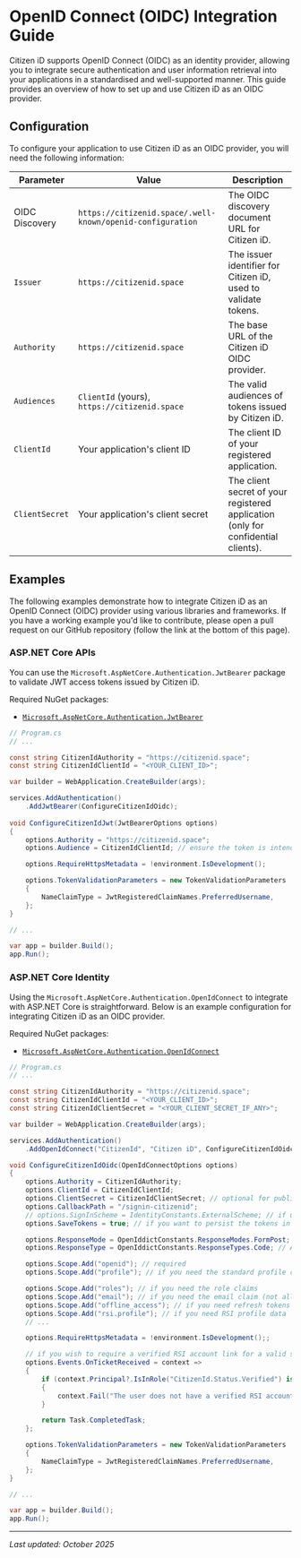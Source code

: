 # OpenID Connect (OIDC) Integration Guide

Citizen iD supports OpenID Connect (OIDC) as an identity provider, allowing you to integrate secure authentication and user information retrieval into your applications in a standardised and well-supported manner.
This guide provides an overview of how to set up and use Citizen iD as an OIDC provider.

## Configuration

To configure your application to use Citizen iD as an OIDC provider, you will need the following information:

| Parameter      | Value                                                      | Description                                                                       |
|----------------|------------------------------------------------------------|-----------------------------------------------------------------------------------|
| OIDC Discovery | `https://citizenid.space/.well-known/openid-configuration` | The OIDC discovery document URL for Citizen iD.                                   |
| `Issuer`       | `https://citizenid.space`                                  | The issuer identifier for Citizen iD, used to validate tokens.                    |
| `Authority`    | `https://citizenid.space`                                  | The base URL of the Citizen iD OIDC provider.                                     |
| `Audiences`    | `ClientId` (yours), `https://citizenid.space`              | The valid audiences of tokens issued by Citizen iD.                               |
| `ClientId`     | Your application's client ID                               | The client ID of your registered application.                                     |
| `ClientSecret` | Your application's client secret                           | The client secret of your registered application (only for confidential clients). |

## Examples

The following examples demonstrate how to integrate Citizen iD as an OpenID Connect (OIDC) provider using various libraries and frameworks.
If you have a working example you'd like to contribute, please open a pull request on our GitHub repository (follow the link at the bottom of this page).

### ASP.NET Core APIs

You can use the `Microsoft.AspNetCore.Authentication.JwtBearer` package to validate JWT access tokens issued by Citizen iD.

Required NuGet packages:
- [`Microsoft.AspNetCore.Authentication.JwtBearer`](https://www.nuget.org/packages/Microsoft.AspNetCore.Authentication.JwtBearer)

```csharp
// Program.cs
// ...

const string CitizenIdAuthority = "https://citizenid.space";
const string CitizenIdClientId = "<YOUR_CLIENT_ID>";

var builder = WebApplication.CreateBuilder(args);

services.AddAuthentication()
    .AddJwtBearer(ConfigureCitizenIdOidc);
                
void ConfigureCitizenIdJwt(JwtBearerOptions options)
{
    options.Authority = "https://citizenid.space";
    options.Audience = CitizenIdClientId; // ensure the token is intended for this client!

    options.RequireHttpsMetadata = !environment.IsDevelopment();

    options.TokenValidationParameters = new TokenValidationParameters
    {
        NameClaimType = JwtRegisteredClaimNames.PreferredUsername,
    };
}

// ...

var app = builder.Build();
app.Run();
```

### ASP.NET Core Identity

Using the `Microsoft.AspNetCore.Authentication.OpenIdConnect` to integrate with ASP.NET Core is straightforward.
Below is an example configuration for integrating Citizen iD as an OIDC provider.

Required NuGet packages:
- [`Microsoft.AspNetCore.Authentication.OpenIdConnect`](https://www.nuget.org/packages/Microsoft.AspNetCore.Authentication.OpenIdConnect)

```csharp
// Program.cs
// ...

const string CitizenIdAuthority = "https://citizenid.space";
const string CitizenIdClientId = "<YOUR_CLIENT_ID>";
const string CitizenIdClientSecret = "<YOUR_CLIENT_SECRET_IF_ANY>";

var builder = WebApplication.CreateBuilder(args);

services.AddAuthentication()
    .AddOpenIdConnect("CitizenId", "Citizen iD", ConfigureCitizenIdOidc);

void ConfigureCitizenIdOidc(OpenIdConnectOptions options)
{
    options.Authority = CitizenIdAuthority;
    options.ClientId = CitizenIdClientId;
    options.ClientSecret = CitizenIdClientSecret; // optional for public clients
    options.CallbackPath = "/signin-citizenid";
    // options.SignInScheme = IdentityConstants.ExternalScheme; // if using ASP.NET Core Identity to handle sign-ins
    options.SaveTokens = true; // if you want to persist the tokens in the auth ticket

    options.ResponseMode = OpenIddictConstants.ResponseModes.FormPost;
    options.ResponseType = OpenIddictConstants.ResponseTypes.Code; // Authorization Code Flow

    options.Scope.Add("openid"); // required
    options.Scope.Add("profile"); // if you need the standard profile claims (like name, picture, etc.)

    options.Scope.Add("roles"); // if you need the role claims
    options.Scope.Add("email"); // if you need the email claim (not all users have email)
    options.Scope.Add("offline_access"); // if you need refresh tokens
    options.Scope.Add("rsi.profile"); // if you need RSI profile data
    // ...

    options.RequireHttpsMetadata = !environment.IsDevelopment();;

    // if you wish to require a verified RSI account link for a valid sign-in
    options.Events.OnTicketReceived = context =>
    {
        if (context.Principal?.IsInRole("CitizenId.Status.Verified") is not true)
        {
            context.Fail("The user does not have a verified RSI account linked.");
        }

        return Task.CompletedTask;
    };

    options.TokenValidationParameters = new TokenValidationParameters
    {
        NameClaimType = JwtRegisteredClaimNames.PreferredUsername,
    };
}

// ... 

var app = builder.Build();
app.Run();
```

---

*Last updated: October 2025*
